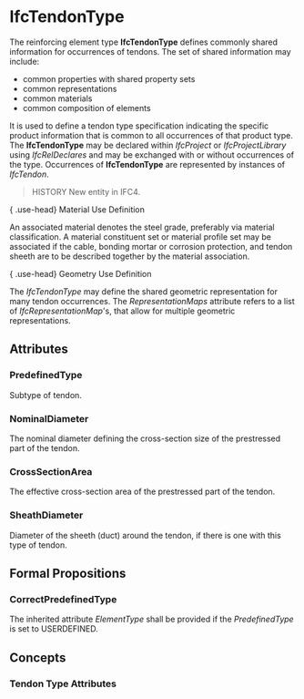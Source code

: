 # IfcTendonType

The reinforcing element type **IfcTendonType** defines commonly shared information for occurrences of tendons. The set of shared information may include:

* common properties with shared property sets
* common representations
* common materials
* common composition of elements
<!-- end of short definition -->

It is used to define a tendon type specification indicating the specific product information that is common to all occurrences of that product type. The **IfcTendonType** may be declared within _IfcProject_ or _IfcProjectLibrary_ using _IfcRelDeclares_ and may be exchanged with or without occurrences of the type. Occurrences of **IfcTendonType** are represented by instances of _IfcTendon_.

> HISTORY New entity in IFC4.

{ .use-head}
Material Use Definition

An associated material denotes the steel grade, preferably via material classification. A material constituent set or material profile set may be associated if the cable, bonding mortar or corrosion protection, and tendon sheeth are to be described together by the material association.

{ .use-head}
Geometry Use Definition

The _IfcTendonType_ may define the shared geometric representation for many tendon occurrences. The _RepresentationMaps_ attribute refers to a list of _IfcRepresentationMap_'s, that allow for multiple geometric representations.

## Attributes

### PredefinedType
Subtype of tendon.

### NominalDiameter
The nominal diameter defining the cross-section size of the prestressed part of the tendon.

### CrossSectionArea
The effective cross-section area of the prestressed part of the tendon.

### SheathDiameter
Diameter of the sheeth (duct) around the tendon, if there is one with this type of tendon.

## Formal Propositions

### CorrectPredefinedType
The inherited attribute _ElementType_ shall be provided if the _PredefinedType_ is set to USERDEFINED.

## Concepts

### Tendon Type Attributes



